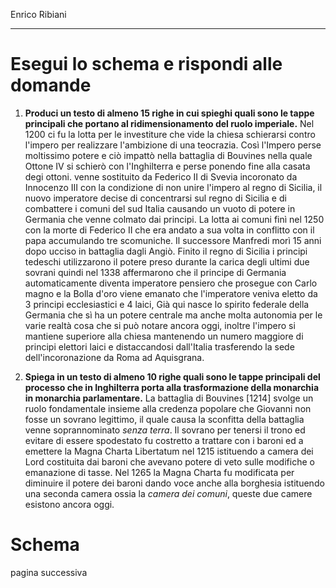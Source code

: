 Enrico Ribiani

----

# Esegui lo schema e rispondi alle domande

1. **Produci un testo di almeno 15 righe in cui spieghi quali sono le tappe principali che portano al ridimensionamento del ruolo imperiale.**
   Nel 1200 ci fu la lotta per le investiture che vide la chiesa schierarsi contro l'impero per realizzare l'ambizione di una teocrazia. Così l'Impero perse moltissimo potere e ciò impattò nella battaglia di Bouvines nella quale Ottone IV si  schierò con l'Inghilterra e perse ponendo fine alla casata degi ottoni. venne sostituito da Federico II di Svevia incoronato da Innocenzo III con la condizione di non unire l'impero al regno di Sicilia, il nuovo imperatore decise di concentrarsi sul  regno di  Sicilia e di combattere i comuni del sud Italia causando un vuoto di potere in Germania  che venne colmato dai principi. La lotta ai comuni finì nel  1250 con la morte di Federico II che era andato a sua volta in conflitto con il papa accumulando tre scomuniche. Il successore Manfredi morì 15 anni dopo ucciso in battaglia dagli Angiò.
   Finito il regno  di Sicilia i principi tedeschi utilizzarono il potere preso durante la carica degli ultimi due sovrani quindi nel 1338 affermarono che il principe di Germania automaticamente diventa imperatore pensiero che prosegue con Carlo magno e la Bolla d'oro viene emanato che l'imperatore veniva eletto da 3 principi ecclesiastici e 4 laici, Già qui nasce lo spirito federale della Germania che sì ha un potere centrale ma anche molta autonomia per le varie realtà cosa che si può notare ancora oggi, inoltre l'impero si mantiene superiore alla chiesa mantenendo un numero maggiore di principi elettori laici e distaccandosi dall'Italia trasferendo la sede dell'incoronazione da Roma ad Aquisgrana.

2. **Spiega in un testo di almeno 10 righe quali sono le tappe principali del processo che in Inghilterra porta alla trasformazione della monarchia in monarchia parlamentare.**
   La battaglia di Bouvines [1214] svolge un ruolo fondamentale insieme alla credenza popolare che Giovanni non fosse un sovrano legittimo, il quale causa la sconfitta della battaglia venne soprannominato *senza terra*. Il sovrano per tenersi il trono ed evitare di essere spodestato fu costretto a trattare con i baroni ed a emettere la Magna Charta Libertatum nel 1215 istituendo  a camera dei Lord costituita dai baroni che avevano potere di veto sulle modifiche o emanazione di tasse.
   Nel 1265 la Magna Charta fu modificata per diminuire il potere dei baroni dando voce anche alla borghesia istituendo una seconda camera ossia la *camera dei comuni*, queste due camere esistono ancora oggi.

# Schema

pagina successiva

